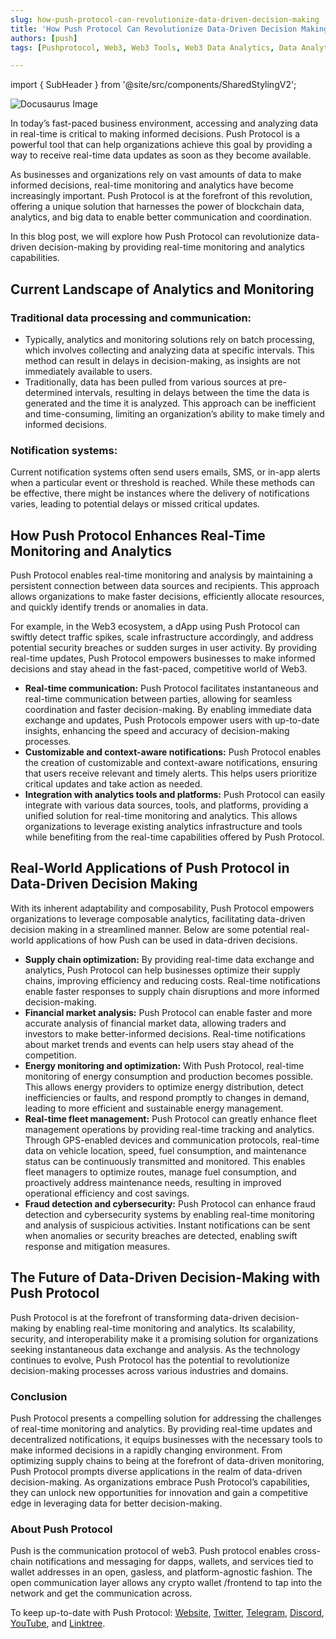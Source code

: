 ```yaml
---
slug: how-push-protocol-can-revolutionize-data-driven-decision-making
title: 'How Push Protocol Can Revolutionize Data-Driven Decision Making📊'
authors: [push]
tags: [Pushprotocol, Web3, Web3 Tools, Web3 Data Analytics, Data Analytics]

---
```


import { SubHeader } from '@site/src/components/SharedStylingV2';

![Docusaurus Image](./cover-image.webp)

<!--truncate-->

In today’s fast-paced business environment, accessing and analyzing data in real-time is critical to making informed decisions. Push Protocol is a powerful tool that can help organizations achieve this goal by providing a way to receive real-time data updates as soon as they become available.

As businesses and organizations rely on vast amounts of data to make informed decisions, real-time monitoring and analytics have become increasingly important. Push Protocol is at the forefront of this revolution, offering a unique solution that harnesses the power of blockchain data, analytics, and big data to enable better communication and coordination.

In this blog post, we will explore how Push Protocol can revolutionize data-driven decision-making by providing real-time monitoring and analytics capabilities.

## Current Landscape of Analytics and Monitoring
### Traditional data processing and communication:
- Typically, analytics and monitoring solutions rely on batch processing, which involves collecting and analyzing data at specific intervals. This method can result in delays in decision-making, as insights are not immediately available to users.
- Traditionally, data has been pulled from various sources at pre-determined intervals, resulting in delays between the time the data is generated and the time it is analyzed. This approach can be inefficient and time-consuming, limiting an organization’s ability to make timely and informed decisions.
### Notification systems:
Current notification systems often send users emails, SMS, or in-app alerts when a particular event or threshold is reached. While these methods can be effective, there might be instances where the delivery of notifications varies, leading to potential delays or missed critical updates.
## How Push Protocol Enhances Real-Time Monitoring and Analytics
Push Protocol enables real-time monitoring and analysis by maintaining a persistent connection between data sources and recipients. This approach allows organizations to make faster decisions, efficiently allocate resources, and quickly identify trends or anomalies in data.

For example, in the Web3 ecosystem, a dApp using Push Protocol can swiftly detect traffic spikes, scale infrastructure accordingly, and address potential security breaches or sudden surges in user activity. By providing real-time updates, Push Protocol empowers businesses to make informed decisions and stay ahead in the fast-paced, competitive world of Web3.

- <b>Real-time communication:</b> Push Protocol facilitates instantaneous and real-time communication between parties, allowing for seamless coordination and faster decision-making. By enabling immediate data exchange and updates, Push Protocols empower users with up-to-date insights, enhancing the speed and accuracy of decision-making processes.
- <b>Customizable and context-aware notifications:</b> Push Protocol enables the creation of customizable and context-aware notifications, ensuring that users receive relevant and timely alerts. This helps users prioritize critical updates and take action as needed.
- <b>Integration with analytics tools and platforms:</b> Push Protocol can easily integrate with various data sources, tools, and platforms, providing a unified solution for real-time monitoring and analytics. This allows organizations to leverage existing analytics infrastructure and tools while benefiting from the real-time capabilities offered by Push Protocol.
## Real-World Applications of Push Protocol in Data-Driven Decision Making
With its inherent adaptability and composability, Push Protocol empowers organizations to leverage composable analytics, facilitating data-driven decision making in a streamlined manner. Below are some potential real-world applications of how Push can be used in data-driven decisions.

- <b>Supply chain optimization:</b> By providing real-time data exchange and analytics, Push Protocol can help businesses optimize their supply chains, improving efficiency and reducing costs. Real-time notifications enable faster responses to supply chain disruptions and more informed decision-making.
- <b>Financial market analysis:</b> Push Protocol can enable faster and more accurate analysis of financial market data, allowing traders and investors to make better-informed decisions. Real-time notifications about market trends and events can help users stay ahead of the competition.
- <b>Energy monitoring and optimization:</b> With Push Protocol, real-time monitoring of energy consumption and production becomes possible. This allows energy providers to optimize energy distribution, detect inefficiencies or faults, and respond promptly to changes in demand, leading to more efficient and sustainable energy management.
- <b>Real-time fleet management:</b> Push Protocol can greatly enhance fleet management operations by providing real-time tracking and analytics. Through GPS-enabled devices and communication protocols, real-time data on vehicle location, speed, fuel consumption, and maintenance status can be continuously transmitted and monitored. This enables fleet managers to optimize routes, manage fuel consumption, and proactively address maintenance needs, resulting in improved operational efficiency and cost savings.
- <b>Fraud detection and cybersecurity:</b> Push Protocol can enhance fraud detection and cybersecurity systems by enabling real-time monitoring and analysis of suspicious activities. Instant notifications can be sent when anomalies or security breaches are detected, enabling swift response and mitigation measures.
## The Future of Data-Driven Decision-Making with Push Protocol
Push Protocol is at the forefront of transforming data-driven decision-making by enabling real-time monitoring and analytics. Its scalability, security, and interoperability make it a promising solution for organizations seeking instantaneous data exchange and analysis. As the technology continues to evolve, Push Protocol has the potential to revolutionize decision-making processes across various industries and domains.

### Conclusion
Push Protocol presents a compelling solution for addressing the challenges of real-time monitoring and analytics. By providing real-time updates and decentralized notifications, it equips businesses with the necessary tools to make informed decisions in a rapidly changing environment. From optimizing supply chains to being at the forefront of data-driven monitoring, Push Protocol prompts diverse applications in the realm of data-driven decision-making. As organizations embrace Push Protocol’s capabilities, they can unlock new opportunities for innovation and gain a competitive edge in leveraging data for better decision-making.




### About Push Protocol

Push is the communication protocol of web3. Push protocol enables cross-chain notifications and messaging for dapps, wallets, and services tied to wallet addresses in an open, gasless, and platform-agnostic fashion. The open communication layer allows any crypto wallet /frontend to tap into the network and get the communication across.

To keep up-to-date with Push Protocol: [Website](https://push.org/), [Twitter](https://twitter.com/pushprotocol), [Telegram](https://t.me/epnsproject), [Discord](https://discord.gg/pushprotocol), [YouTube](https://www.youtube.com/c/EthereumPushNotificationService), and [Linktree](https://linktr.ee/pushprotocol).